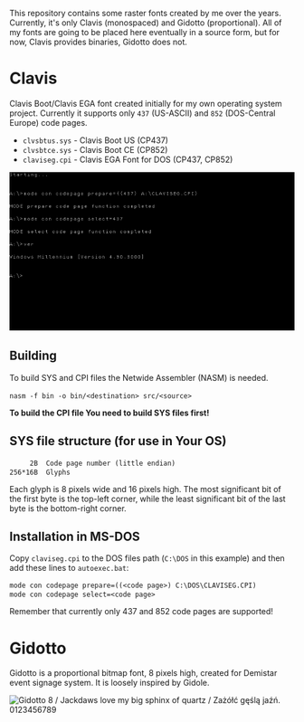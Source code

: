 
This repository contains some raster fonts created by me over the years. Currently, it's only Clavis (monospaced) and Gidotto (proportional). All of my fonts are going to be placed here eventually in a source form, but for now, Clavis provides binaries, Gidotto does not.

# Clavis
Clavis Boot/Clavis EGA font created initially for my own operating system project. Currently it supports only `437` (US-ASCII) and `852` (DOS-Central Europe) code pages.

* `clvsbtus.sys` - Clavis Boot US (CP437)
* `clvsbtce.sys` - Clavis Boot CE (CP852)
* `claviseg.cpi` - Clavis EGA Font for DOS (CP437, CP852)

![Clavis EGA Font for DOS on MS-DOS 8](docs/screenshot-claviseg-msdos8.png)

## Building
To build SYS and CPI files the Netwide Assembler (NASM) is needed.

```nasm -f bin -o bin/<destination> src/<source>```
  
__To build the CPI file You need to build SYS files first!__

## SYS file structure (for use in Your OS)
```
     2B  Code page number (little endian)
256*16B  Glyphs
```

Each glyph is 8 pixels wide and 16 pixels high. The most significant bit of the first byte is the top-left corner, while the least significant bit of the last byte is the bottom-right corner.

## Installation in MS-DOS
Copy `claviseg.cpi` to the DOS files path (`C:\DOS` in this example) and then add these lines to `autoexec.bat`:

```
mode con codepage prepare=((<code page>) C:\DOS\CLAVISEG.CPI)
mode con codepage select=<code page>
````

Remember that currently only 437 and 852 code pages are supported!

# Gidotto
Gidotto is a proportional bitmap font, 8 pixels high, created for Demistar event signage system. It is loosely inspired by Gidole.

![Gidotto 8 / Jackdaws love my big sphinx of quartz / Zażółć gęślą jaźń. 0123456789](docs/sample-gidotto.png)
